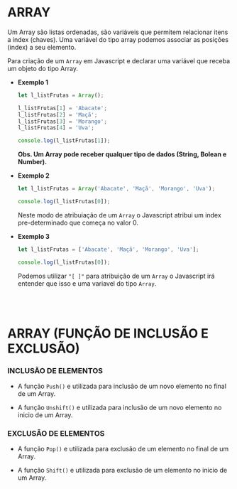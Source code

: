 # ARRAY

Um Array são listas ordenadas, são variáveis que permitem relacionar itens a índex (chaves). Uma variável do tipo array podemos associar as posições (index) a seu elemento.

Para criação de um `Array` em Javascript e declarar uma variável que receba um objeto do tipo Array.

* **Exemplo 1**

  ```js
  let l_listFrutas = Array();

  l_listFrutas[1] = 'Abacate';
  l_listFrutas[2] = 'Maçã';
  l_listFrutas[3] = 'Morango';
  l_listFrutas[4] = 'Uva';

  console.log(l_listFrutas[1]);
  ```

  **Obs. Um Array pode receber qualquer tipo de dados (String, Bolean e Number).**

* **Exemplo 2**

  ```js
  let l_listFrutas = Array('Abacate', 'Maçã', 'Morango', 'Uva');

  console.log(l_listFrutas[0]);
  ```

  Neste modo de atribuiação de um `Array` o Javascript atribui um index pre-determinado que começa no valor 0.

* **Exemplo 3**

  ```js
  let l_listFrutas = ['Abacate', 'Maçã', 'Morango', 'Uva'];

  console.log(l_listFrutas[0]);
  ```

  Podemos utilizar `"[ ]"` para atribuição de um `Array` o Javascript irá entender que isso e uma variavel do tipo `Array`.

<br><br>

# ARRAY (FUNÇÃO DE INCLUSÃO E EXCLUSÃO)

### INCLUSÃO DE ELEMENTOS
* A função `Push()` e utilizada para inclusão de um novo elemento no final de um Array.

* A função `Unshift()` e utilizada para inclusão de um novo elemento no inicio de um Array.

### EXCLUSÃO DE ELEMENTOS

* A função `Pop()` e utilizada para exclusão de um elemento no final de um Array.

* A função `Shift()` e utilizada para exclusão de um elemento no inicio de um Array.
